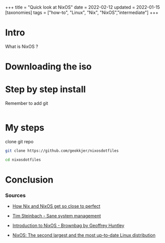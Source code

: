 +++
title = "Quick look at NixOS"
date = 2022-02-12
updated = 2022-01-15
[taxonomies]
tags = ["how-to", "Linux", "Nix", "NixOS","intermediate"]
+++
# Intro 

What is NixOS ?

# Downloading the iso

# Step by step install
Remember to add git
```sh
```
# My steps
clone git repo
```sh
git clone https://github.com/geokkjer/nixosdotfiles

cd nixosdotfiles


```
# Conclusion

### Sources
* [How Nix and NixOS get so close to perfect](https://www.youtube.com/watch?v=qjq2wVEpSsA)

* [Tim Steinbach - Sane system management](https://www.youtube.com/watch?v=_LDzO5_d1a0)

* [Introduction to NixOS - Brownbag by Geoffrey Huntley](https://www.youtube.com/watch?v=tl9I-R83lKo)

* [NixOS: The second largest and the most up-to-date Linux distribution](https://www.youtube.com/watch?v=yp3Iu4Cpfyk)